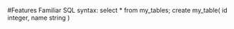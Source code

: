 #Features
Familiar SQL syntax:
select * from my_tables;
create my_table(
	id integer,
	name string
)


